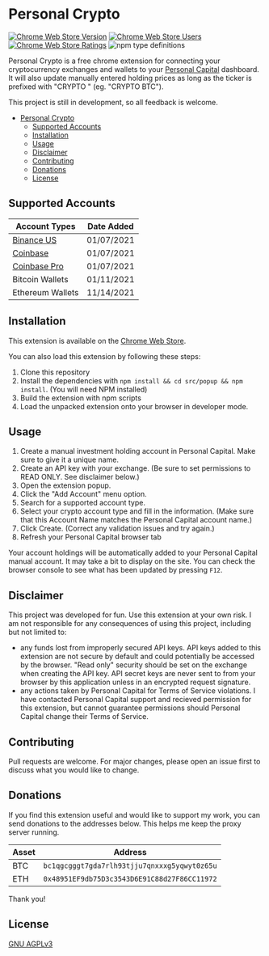 # Personal Crypto

[![Chrome Web Store Version](https://img.shields.io/chrome-web-store/v/lgfflokdinmbpcjnhkdaiajfgalpnkcl?style=flat-square)][store_link]
[![Chrome Web Store Users](https://img.shields.io/chrome-web-store/users/lgfflokdinmbpcjnhkdaiajfgalpnkcl?style=flat-square)][store_link]
[![Chrome Web Store Ratings](https://img.shields.io/chrome-web-store/rating/lgfflokdinmbpcjnhkdaiajfgalpnkcl?style=flat-square)][store_link]
![npm type definitions](https://img.shields.io/npm/types/typescript?style=flat-square)

[store_link]:  https://chrome.google.com/webstore/detail/personal-crypto/lgfflokdinmbpcjnhkdaiajfgalpnkcl


Personal Crypto is a free chrome extension for connecting your cryptocurrency exchanges and wallets to your [Personal Capital](https://pcap.rocks/adamwoo) dashboard. It will also update manually entered holding prices as long as the ticker is prefixed with "CRYPTO " (eg. "CRYPTO BTC").

This project is still in development, so all feedback is welcome.

- [Personal Crypto](#personal-crypto)
  - [Supported Accounts](#supported-accounts)
  - [Installation](#installation)
  - [Usage](#usage)
  - [Disclaimer](#disclaimer)
  - [Contributing](#contributing)
  - [Donations](#donations)
  - [License](#license)

## Supported Accounts

| Account Types                                                      | Date Added    |
| ------------------------------------------------------------------ | ------------- |
| [Binance US](https://accounts.binance.us/en/register?ref=52184783) | 01/07/2021    |
| [Coinbase](https://www.coinbase.com/join/woo_sxd)                  | 01/07/2021    |
| [Coinbase Pro](https://www.coinbase.com/join/woo_sxd)              | 01/07/2021    |
| Bitcoin Wallets                                                    | 01/11/2021    |
| Ethereum Wallets                                                   | 11/14/2021    |

## Installation

This extension is available on the [Chrome Web Store](https://chrome.google.com/webstore/detail/personal-crypto/lgfflokdinmbpcjnhkdaiajfgalpnkcl).

You can also load this extension by following these steps:

1. Clone this repository
2. Install the dependencies with ```npm install && cd src/popup && npm install```. (You will need NPM installed)
3. Build the extension with npm scripts
4. Load the unpacked extension onto your browser in developer mode. 

## Usage

1. Create a manual investment holding account in Personal Capital. Make sure to give it a unique name.
2. Create an API key with your exchange. (Be sure to set permissions to READ ONLY. See disclaimer below.)
3. Open the extension popup.
4. Click the "Add Account" menu option.
5. Search for a supported account type.
6. Select your crypto account type and fill in the information. (Make sure that this Account Name matches the Personal Capital account name.)
7. Click Create. (Correct any validation issues and try again.)
8. Refresh your Personal Capital browser tab

Your account holdings will be automatically added to your Personal Capital manual account. It may take a bit to display on the site. You can check the browser console to see what has been updated by pressing ```F12```.

## Disclaimer

This project was developed for fun. Use this extension at your own risk. I am not responsible for any consequences of using this project, including but not limited to:

- any funds lost from improperly secured API keys. API keys added to this extension are not secure by default and could potentially be accessed by the browser. "Read only" security should be set on the exchange when creating the API key. API secret keys are never sent to from your browser by this application unless in an encrypted request signature.
- any actions taken by Personal Capital for Terms of Service violations. I have contacted Personal Capital support and recieved permission for this extension, but cannot guarantee permissions should Personal Capital change their Terms of Service.

## Contributing

Pull requests are welcome. For major changes, please open an issue first to discuss what you would like to change.

## Donations

If you find this extension useful and would like to support my work, you can send donations to the addresses below. This helps me keep the proxy server running.

| Asset | Address                                          |
| ----- | ------------------------------------------------ |
| BTC   | ```bc1qgcgggt7gda7rlh93tjju7qnxxxg5yqwyt0z65u``` |
| ETH   | ```0x48951EF9db75D3c3543D6E91C88d27F86CC11972``` |


Thank you!

## License
[GNU AGPLv3](https://choosealicense.com/licenses/agpl-3.0/)
